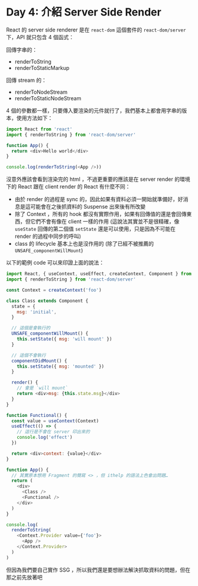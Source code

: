 Day 4: 介紹 Server Side Render
==============================

React 的 server side renderer 是在 `react-dom` 這個套件的 `react-dom/server` 下，API 就只包含 4 個函式：

回傳字串的：

- renderToString
- renderToStaticMarkup

回傳 stream 的：

- renderToNodeStream
- renderToStaticNodeStream

4 個的參數都一樣，只要傳入要渲染的元件就行了，我們基本上都會用字串的版本，使用方法如下：

```javascript
import React from 'react'
import { renderToString } from 'react-dom/server'

function App() {
  return <div>Hello world</div>
}

console.log(renderToString(<App />))
```

沒意外應該會看到渲染完的 html ，不過更重要的應該是在 server render 的環境下的 React 跟在 client render 的 React 有什麼不同：

- 由於 render 的過程是 sync 的，因此如果有資料必須一開始就準備好，好消息是這可能會在之後抓資料的 Suspense 出來後有所改變
- 除了 Context ，所有的 hook 都沒有實際作用，如果有回傳值的還是會回傳東西，但它們不會有像在 client 一樣的作用
  (這說法其實並不是很精確，像 `useState` 回傳的第二個值 `setState` 還是可以使用，只是因為不可能在 render 的過程中同步的呼叫)
- class 的 lifecycle 基本上也是沒作用的 (除了已經不被推薦的 `UNSAFE_componentWillMount`)

以下的範例 code 可以來印證上面的說法：

```javascript
import React, { useContext, useEffect, createContext, Component } from 'react'
import { renderToString } from 'react-dom/server'

const Context = createContext('foo')

class Class extends Component {
  state = {
    msg: 'initial',
  }

  // 這個是會執行的
  UNSAFE_componentWillMount() {
    this.setState({ msg: 'will mount' })
  }

  // 這個不會執行
  componentDidMount() {
    this.setState({ msg: 'mounted' })
  }

  render() {
    // 會是 `will mount`
    return <div>msg: {this.state.msg}</div>
  }
}

function Functional() {
  const value = useContext(Context)
  useEffect(() => {
    // 這行是不會在 server 印出來的
    console.log('effect')
  })

  return <div>context: {value}</div>
}

function App() {
  // 其實原本想用 Fragment 的簡寫 <> ，但 ithelp 的語法上色會出問題…
  return (
    <div>
      <Class />
      <Functional />
    </div>
  )
}

console.log(
  renderToString(
    <Context.Provider value={'foo'}>
      <App />
    </Context.Provider>
  )
)
```

但因為我們要自己實作 SSG ，所以我們還是要想辦法解決抓取資料的問題，但在那之前先放著吧
